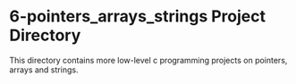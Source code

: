 # 6-pointers_arrays_strings Project Directory
This directory contains more low-level c programming projects on pointers, arrays and strings.
